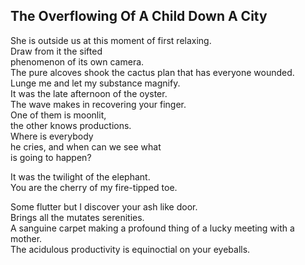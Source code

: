 The Overflowing Of A Child Down A City
--------------------------------------
She is outside us at this moment of first relaxing.  
Draw from it the sifted  
phenomenon of its own camera.  
The pure alcoves shook the cactus plan that has everyone wounded.  
Lunge me and let my substance magnify.  
It was the late afternoon of the oyster.  
The wave makes in recovering your finger.  
One of them is moonlit,  
the other knows productions.  
Where is everybody  
he cries, and when can we see what  
is going to happen?  
  
It was the twilight of the elephant.  
You are the cherry of my fire-tipped toe.  
  
Some flutter but I discover your ash like door.  
Brings all the mutates serenities.  
A sanguine carpet making a profound thing of a lucky meeting with a mother.  
The acidulous productivity is equinoctial on your eyeballs.  
